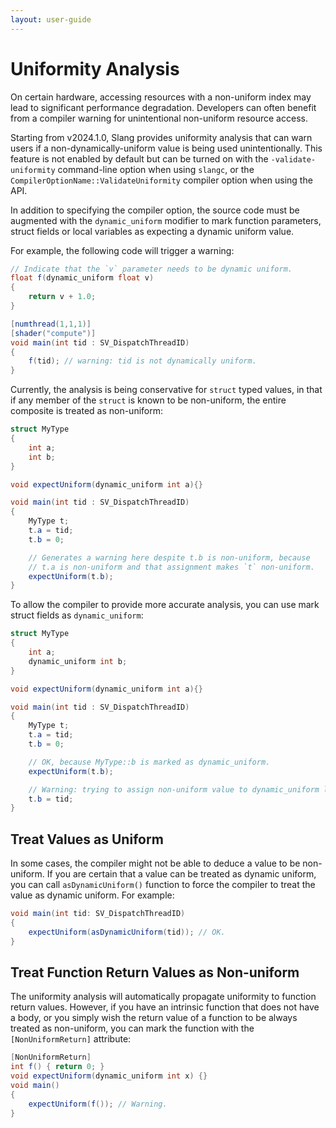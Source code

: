```yaml
---
layout: user-guide
---
```


Uniformity Analysis
===========

On certain hardware, accessing resources with a non-uniform index may lead to significant performance degradation. Developers can often benefit from a compiler warning for unintentional non-uniform resource access.

Starting from v2024.1.0, Slang provides uniformity analysis that can warn users if a non-dynamically-uniform value is being used unintentionally. This feature is not enabled by default but can be turned on with the `-validate-uniformity` command-line option when using `slangc`, or the `CompilerOptionName::ValidateUniformity` compiler option when using the API.

In addition to specifying the compiler option, the source code must be augmented with the `dynamic_uniform` modifier to mark function parameters, struct fields or local variables as expecting a dynamic uniform value.

For example, the following code will trigger a warning:
```csharp
// Indicate that the `v` parameter needs to be dynamic uniform.
float f(dynamic_uniform float v)
{
    return v + 1.0;
}

[numthread(1,1,1)]
[shader("compute")]
void main(int tid : SV_DispatchThreadID)
{
    f(tid); // warning: tid is not dynamically uniform.
}
```

Currently, the analysis is being conservative for `struct` typed values, in that if any member of the `struct` is known to be non-uniform, the entire composite is
treated as non-uniform:
```csharp
struct MyType
{
    int a;
    int b;
}

void expectUniform(dynamic_uniform int a){}

void main(int tid : SV_DispatchThreadID)
{
    MyType t;
    t.a = tid;
    t.b = 0;

    // Generates a warning here despite t.b is non-uniform, because
    // t.a is non-uniform and that assignment makes `t` non-uniform.
    expectUniform(t.b);
}
```

To allow the compiler to provide more accurate analysis, you can use mark struct fields as
`dynamic_uniform`:

```csharp
struct MyType
{
    int a;
    dynamic_uniform int b;
}

void expectUniform(dynamic_uniform int a){}

void main(int tid : SV_DispatchThreadID)
{
    MyType t;
    t.a = tid;
    t.b = 0;

    // OK, because MyType::b is marked as dynamic_uniform.
    expectUniform(t.b);

    // Warning: trying to assign non-uniform value to dynamic_uniform location.
    t.b = tid;
}
```

## Treat Values as Uniform

In some cases, the compiler might not be able to deduce a value to be non-uniform. If you are certain that a value can
be treated as dynamic uniform, you can call `asDynamicUniform()` function to force the compiler to treat the value as
dynamic uniform. For example:
```csharp
void main(int tid: SV_DispatchThreadID)
{
    expectUniform(asDynamicUniform(tid)); // OK.
}
```

## Treat Function Return Values as Non-uniform

The uniformity analysis will automatically propagate uniformity to function return values. However, if you have
an intrinsic function that does not have a body, or you simply wish the return value of a function to be always
treated as non-uniform, you can mark the function with the `[NonUniformReturn]` attribute:
```csharp
[NonUniformReturn]
int f() { return 0; }
void expectUniform(dynamic_uniform int x) {}
void main()
{
    expectUniform(f()); // Warning.
}
```
